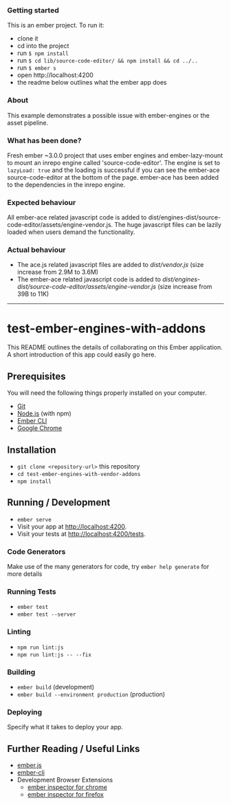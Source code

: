 ### Getting started

This is an ember project. To run it:

- clone it
- cd into the project
- run `$ npm install`
- run `$ cd lib/source-code-editor/ && npm install && cd ../..`
- run `$ ember s`
- open http://localhost:4200
- the readme below outlines what the ember app does

### About

This example demonstrates a possible issue with ember-engines or the asset pipeline.

### What has been done?

Fresh ember ~3.0.0 project that uses ember engines and ember-lazy-mount to mount an inrepo engine called 'source-code-editor'. The engine is set to `lazyLoad: true` and the loading is successful if you can see the ember-ace source-code-editor at the bottom of the page. ember-ace has been added to the dependencies in the inrepo engine.

### Expected behaviour

All ember-ace related javascript code is added to dist/engines-dist/source-code-editor/assets/engine-vendor.js. The huge javascript files can be lazily loaded when users demand the functionality.

### Actual behaviour

*   The ace.js related javascript files are added to _dist/vendor.js_ (size increase from 2.9M to 3.6M)
*   The ember-ace related javascript code is added to _dist/engines-dist/source-code-editor/assets/engine-vendor.js_ (size increase from 39B to 11K)

* * *

# test-ember-engines-with-addons

This README outlines the details of collaborating on this Ember application.
A short introduction of this app could easily go here.

## Prerequisites

You will need the following things properly installed on your computer.

* [Git](https://git-scm.com/)
* [Node.js](https://nodejs.org/) (with npm)
* [Ember CLI](https://ember-cli.com/)
* [Google Chrome](https://google.com/chrome/)

## Installation

* `git clone <repository-url>` this repository
* `cd test-ember-engines-with-vendor-addons`
* `npm install`

## Running / Development

* `ember serve`
* Visit your app at [http://localhost:4200](http://localhost:4200).
* Visit your tests at [http://localhost:4200/tests](http://localhost:4200/tests).

### Code Generators

Make use of the many generators for code, try `ember help generate` for more details

### Running Tests

* `ember test`
* `ember test --server`

### Linting

* `npm run lint:js`
* `npm run lint:js -- --fix`

### Building

* `ember build` (development)
* `ember build --environment production` (production)

### Deploying

Specify what it takes to deploy your app.

## Further Reading / Useful Links

* [ember.js](https://emberjs.com/)
* [ember-cli](https://ember-cli.com/)
* Development Browser Extensions
  * [ember inspector for chrome](https://chrome.google.com/webstore/detail/ember-inspector/bmdblncegkenkacieihfhpjfppoconhi)
  * [ember inspector for firefox](https://addons.mozilla.org/en-US/firefox/addon/ember-inspector/)
